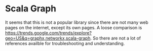 # Scala Graph

It seems that this is not a popular library since there are not many web pages on the internet,
except its own pages. A loose comparison is 
https://trends.google.com/trends/explore?geo=US&q=graphx,networkx,scala-graph.
So there are not a lot of references availble for troubleshooting and understanding.
